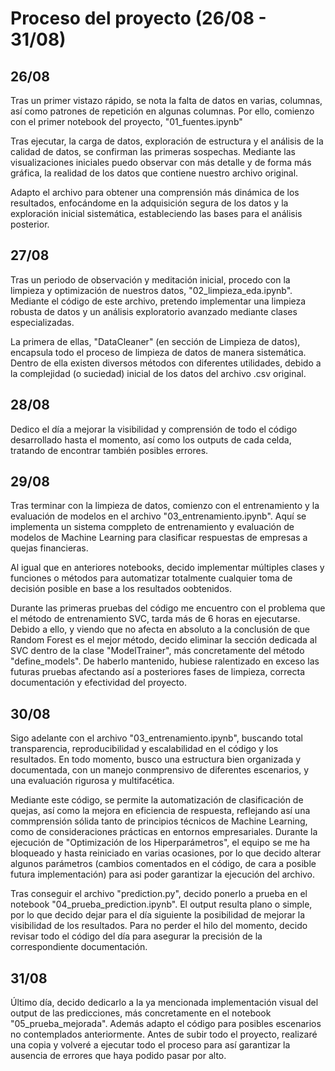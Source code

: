 # Proceso del proyecto (26/08 - 31/08)

## 26/08

Tras un primer vistazo rápido, se nota la falta de datos en varias, columnas, así como patrones de repetición en algunas columnas. Por ello, comienzo con el primer notebook del proyecto, "01_fuentes.ipynb"  
 
Tras ejecutar, la carga de datos, exploración de estructura y el análisis de la calidad de datos, se confirman las primeras sospechas. Mediante las visualizaciones iniciales puedo observar con más detalle y de forma más gráfica, la realidad de los datos que contiene nuestro archivo original.  

Adapto el archivo para obtener una comprensión más dinámica de los resultados, enfocándome en la adquisición segura de los datos y la exploración inicial sistemática, estableciendo las bases para el análisis posterior. 

## 27/08

Tras un periodo de observación y meditación inicial, procedo con la limpieza y optimización de nuestros datos, "02_limpieza_eda.ipynb". Mediante el código de este archivo, pretendo implementar una limpieza robusta de datos y un análisis exploratorio avanzado mediante clases especializadas.  

La primera de ellas, "DataCleaner" (en sección de Limpieza de datos), encapsula todo el proceso de limpieza de datos de manera sistemática. Dentro de ella existen diversos métodos con diferentes utilidades, debido a la complejidad (o suciedad) inicial de los datos del archivo .csv original. 

## 28/08

Dedico el día a mejorar la visibilidad y comprensión de todo el código desarrollado hasta el momento, así como los outputs de cada celda, tratando de encontrar también posibles errores. 

## 29/08

Tras terminar con la limpieza de datos, comienzo con el entrenamiento y la evaluación de modelos en el archivo "03_entrenamiento.ipynb". Aquí se implementa un sistema comppleto de entrenamiento y evaluación de modelos de Machine Learning para clasificar respuestas de empresas a quejas financieras.  

Al igual que en anteriores notebooks, decido implementar múltiples clases y funciones o métodos para automatizar totalmente cualquier toma de decisión posible en base a los resultados oobtenidos. 

Durante las primeras pruebas del código me encuentro con el problema que el método de entrenamiento SVC, tarda más de 6 horas en ejecutarse. Debido a ello, y viendo que no afecta en absoluto a la conclusión de que Random Forest es el mejor método, decido eliminar la sección dedicada al SVC dentro de la clase "ModelTrainer", más concretamente del método "define_models". De haberlo mantenido, hubiese ralentizado en exceso las futuras pruebas afectando así a posteriores fases de limpieza, correcta documentación y efectividad del proyecto.  

## 30/08

Sigo adelante con el archivo "03_entrenamiento.ipynb", buscando total transparencia, reproducibilidad y escalabilidad en el código y los resultados. En todo momento, busco una estructura bien organizada y documentada, con un manejo conmprensivo de diferentes escenarios, y una evaluación rigurosa y multifacética.  

Mediante este código, se permite la automatización de clasificación de quejas, así como la mejora en eficiencia de respuesta, reflejando así una commprensión sólida tanto de principios técnicos de Machine Learning, como de consideraciones prácticas en entornos empresariales. Durante la ejecución de "Optimización de los Hiperparámetros", el equipo se me ha bloqueado y hasta reiniciado en varias ocasiones, por lo que decido alterar algunos parámetros (cambios comentados en el código, de cara a posible futura implementación) para asi poder garantizar la ejecución del archivo.  

Tras conseguir el archivo "prediction.py", decido ponerlo a prueba en el notebook "04_prueba_prediction.ipynb". El output resulta plano o simple, por lo que decido dejar para el día siguiente la posibilidad de mejorar la visibilidad de los resultados. Para no perder el hilo del momento, decido revisar todo el código del día para asegurar la precisión de la correspondiente documentación.

## 31/08

Último día, decido dedicarlo a la ya mencionada implementación visual del output de las predicciones, más concretamente en el notebook "05_prueba_mejorada". Además adapto el código para posibles escenarios no contemplados anteriormente. Antes de subir todo el proyecto, realizaré una copia y volveré a ejecutar todo el proceso para así garantizar la ausencia de errores que haya podido pasar por alto.
